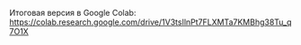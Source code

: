 Итоговая версия в Google Colab: https://colab.research.google.com/drive/1V3tsIlnPt7FLXMTa7KMBhg38Tu_q7O1X

